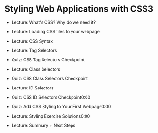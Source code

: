 # Styling Web Applications with CSS3

* Lecture: What's CSS? Why do we need it?

* Lecture: Loading CSS files to your webpage

* Lecture: CSS Syntax

* Lecture: Tag Selectors

* Quiz: CSS Tag Selectors Checkpoint

* Lecture: Class Selectors

* Quiz: CSS Class Selectors Checkpoint

* Lecture: ID Selectors

* Quiz: CSS ID Selectors Checkpoint0:00

* Quiz: Add CSS Styling to Your First Webpage0:00

* Lecture: Styling Exercise Solutions0:00

* Lecture: Summary + Next Steps


